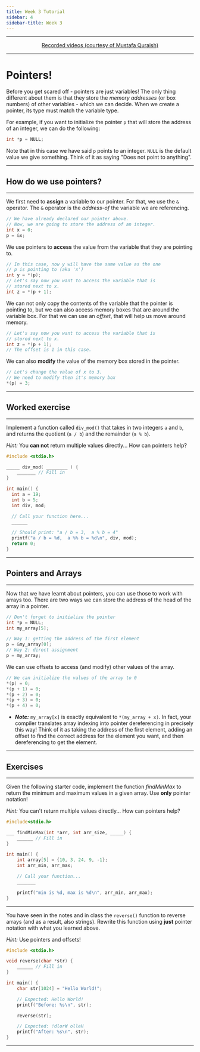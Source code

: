```yaml
---
title: Week 3 Tutorial
sidebar: 4
sidebar-title: Week 3
---
```



---


<p align="center"> <a href="https://www.youtube.com/playlist?list=PLKjkL6I7UpX8kEaSQZZ0aoev1GjX1hF-U"> Recorded videos (courtesy of Mustafa Quraish) </a> </p>

---

# Pointers!

Before you get scared off - pointers are just variables! The only thing different about them is that they store the *memory addresses* (or box numbers) of other variables - which we can decide. When we create a pointer, its type must match the variable type.

For example, if you want to initialize the pointer `p` that will store the address of an integer, we can do the following:

```c
int *p = NULL;
```

Note that in this case we have said `p` points to an integer. `NULL` is the default value we give something. Think of it as saying "Does not point to anything".

---

## How do we use pointers?

---

We first need to **assign** a variable to our pointer. For that, we use the `&` operator. The `&` operator is the *address-of* the variable we are referencing.

```c
// We have already declared our pointer above.
// Now, we are going to store the address of an integer.
int x = 0;
p = &x;
```

We use pointers to **access** the value from the variable that they are pointing to. 

```c
// In this case, now y will have the same value as the one
// p is pointing to (aka 'x')
int y = *(p);
// Let's say now you want to access the variable that is
// stored next to x.
int z = *(p + 1);
```

We can not only copy the contents of the variable that the pointer is pointing to, but we can also access memory boxes that are around the variable box. For that we can use an *offset*, that will help us move around memory.

```c
// Let's say now you want to access the variable that is
// stored next to x.
int z = *(p + 1);
// The offset is 1 in this case.
```

We can also **modify** the value of the memory box stored in the pointer.

```c
// Let's change the value of x to 3.
// We need to modify then it's memory box
*(p) = 3;
```

---

## Worked exercise

---

Implement a function called `div_mod()` that takes in two integers `a` and `b`, and returns the quotient (`a / b`) and the remainder (`a % b`).

*Hint:* You **can not** return multiple values directly... How can pointers help?

```c
#include <stdio.h>

_____ div_mod( ________ ) {
    _______ // Fill in
}

int main() {
  int a = 19;
  int b = 5;
  int div, mod;

  // Call your function here...
  ______

  // Should print: "a / b = 3,  a % b = 4"
  printf("a / b = %d,  a %% b = %d\n", div, mod);
  return 0;
}

```

---

## Pointers and Arrays

---

Now that we have learnt about pointers, you can use those to work with arrays too. There are two ways we can store the address of the head of the array in a pointer.

```c
// Don't forget to initialize the pointer
int *p = NULL;
int my_array[5];

// Way 1: getting the address of the first element
p = &my_array[0];
// Way 2: direct assignment
p = my_array;
```

We can use offsets to access (and modify) other values of the array.

```c
// We can initialize the values of the array to 0
*(p) = 0;
*(p + 1) = 0;
*(p + 2) = 0;
*(p + 3) = 0;
*(p + 4) = 0;
```

- ***Note:*** `my_array[x]` is exactly equivalent to `*(my_array + x)`. In fact, your compiler translates array indexing into pointer dereferencing in precisely this way! Think of it as taking the address of the first element, adding an offset to find the correct address for the element you want, and then dereferencing to get the element.

---

## Exercises

---

Given the following starter code, implement the function *findMinMax* to return the minimum and maximum values in a given array. Use **only** pointer notation!

*Hint:* You can't return multiple values directly... How can pointers help?

```c
#include<stdio.h>

___ findMinMax(int *arr, int arr_size, _____) {
    ______ // Fill in
}

int main() {
    int array[5] = {10, 3, 24, 9, -1};
    int arr_min, arr_max;

    // Call your function...
    _______

    printf("min is %d, max is %d\n", arr_min, arr_max);
}
```

---

You have seen in the notes and in class the `reverse()` function to reverse arrays (and as a result, also strings). Rewrite this function using **just** pointer notation with what you learned above.

*Hint:* Use pointers and offsets!

```c
#include <stdio.h>

void reverse(char *str) {
    ______ // Fill in
}

int main() {
    char str[1024] = "Hello World!";

    // Expected: Hello World!
    printf("Before: %s\n", str);

    reverse(str);

    // Expected: !dlorW olleH
    printf("After: %s\n", str);
}
```
---
